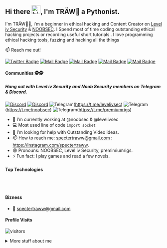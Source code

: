 ## Hi there <img src="https://user-images.githubusercontent.com/1303154/88677602-1635ba80-d120-11ea-84d8-d263ba5fc3c0.gif" width="28px" alt="hi">, I'm TRÄW🤟 a Pythonist.

I'm TRÄW🤟🏻, i'm a beginner in ethical hacking and Content Creator on [Level iv Security](https://youtube.com/levelivsec) & [NOOBSEC](https://youtube.com/noobsec). I Spend most of time coding outstanding ethical hacking projects or recording useful short tutorials . I love programming ethical hacking tools, fuzzing and hacking all the things

:mailbox: Reach me out!

[![Twitter Badge](https://img.shields.io/badge/-@spectertraw-1ca0f1?style=flat&labelColor=1ca0f1&logo=twitter&logoColor=white&link=https://twitter.com/spectertraww)](https://twitter.com/spectertraw) [![Mail Badge](https://img.shields.io/badge/-NOOBSEC-e74c3c?style=flat&labelColor=e74c3c&logo=youtube&logoColor=white)](https://youtube.com/noobsec) [![Mail Badge](https://img.shields.io/badge/-LevelivSecurity-e74c3c?style=flat&labelColor=e74c3c&logo=youtube&logoColor=white)](https://youtube.com/levelivsec) [![Mail Badge](https://img.shields.io/badge/-@spectertraww-e84393?style=flat&labelColor=e84393&logo=instagram&logoColor=white)](https://instagram.com/spectertraww) [![Mail Badge](https://img.shields.io/badge/-spectertraww-c0392b?style=flat&labelColor=c0392b&logo=gmail&logoColor=white)](mailto:spectertraww@gmail.com)

#### Communities 🕵🕵
##### Hang out with Level iv Security and Noob Security members on Telegram  & Discord.

 [![Discord](https://img.shields.io/discord/731263849990193153?color=red&label=@levelivsec&logo=Discord&style=flat-square&link=https://discord.gg/THJX876)](https://discord.gg/THJX876) [![Discord](https://img.shields.io/discord/805879201961607178?color=green&label=@NOOBSEC&logo=Discord&style=flat-square&link=https://discord.gg/wauq8bDbw4)](https://discord.gg/wauq8bDbw4) ![Telegram](https://img.shields.io/badge/%40levelivsec-Join%20us%20on%20telegram-blue)(https://t.me/levelivsec) ![Telegram](https://img.shields.io/badge/%40noobsec-Join%20us%20on%20telegram-blue)(https://t.me/noobsec) ![Telegram](https://img.shields.io/badge/%40premiumrigs-Join%20us%20on%20telegram-blue)(https://t.me/premiumrigs)



 

- 🔭 I’m currently working at @noobsec & @levelivsec 
- :computer: Most used line of code `import socket`
- 🤔 I’m looking for help with Outstanding Video ideas.
- 📫 How to reach me: spectertraww@gmail.com : https://instagram.com/spectertraww.
- 😄 Pronouns: NOOBSEC, Level iv Security, premimiumrigs.
- ⚡ Fun fact: I play games and read a few novels.

#### Top Technologies





<br />
<br />

#### Bizness
- :email: spectertraww@gmail.com


#### Profile Visits 

![visitors](https://visitor-badge.glitch.me/badge?page_id=spectertraww.spectertraww)

<details>
<summary>
  More stuff about me
</summary>

<br >

I love sharing knowledge and putting tutorials, courses and posts together for helping other developers, and that's why N00BSEC & Level iv Security Youtube Channel, Telegram Channel and Discord servers exists!

#### What is Level iv Security?

 Level iv Security is an Ethical Hacking & Cybersecurity Community, we love to meet new people, teach and learn.
 We are always looking to help, to learn with our members. We encourage people to begin a Legal interesting in Hacking. We are happy to guide, and inspire people to pick a Legal field in Hacking.
 At L4Sec we are always looking for new ways to interact with Member(s) from CTFs to movie night. Levelivsec loves to interact with all, and everyone. We offer a wide range of support in our server channels. We have professionals, and Students who are always active, and friendly.
 In-case you don't know, we don't encourage illegal hacking, we have strict rules we expect all Member(s) and Staff to follow at all times. notes : Anyone caught asking/selling/encouraging illegal acts will be subject to a ban.

#### What is Noob Security?

 N00BSEC discord server is a community driven server that supports  programming  technology, bug bounty, ethical Hacking  discussions.

 Any skills you got doesn't matter you can learn here and make new friends meet new people & other ethical hackers. We have ethical hacking & programming support and discussions. Noobs Security is oppened to everyone  that is interested in these subjects, we offer special help a great helper team you can learn share your knowledge, learn form others.

 computer Ethical hacking support
 scroll Linux, Windows , Mac support as well! 

#### Coding Stats

<!--START_SECTION:waka-->
```text
Python          █████████████████▓░░░░░░░   70.29 %
Csharp          ██████████████▓░░░░░░░░░░   65.0  %
C               ███████▓░░░░░░░░░░░░░░░░░   45.1  %
Shell Scripting ████▓░░░░░░░░░░░░░░░░░░░░   20.2  %        
HTML            ██▒░░░░░░░░░░░░░░░░░░░░░░   09.61 % 
Markdown        ██░░░░░░░░░░░░░░░░░░░░░░░   07.63 % 
Other           ░░░░░░░░░░░░░░░░░░░░░░░░░   00.25 % 
YAML            ░░░░░░░░░░░░░░░░░░░░░░░░░   00.19 % 
```
<!--END_SECTION:waka-->

#### Github Stats

![TRÄW's🤟 github stats](https://github-readme-stats.vercel.app/api?username=spectertraww&count_private=true&theme=tokyonight&hide=contribs,prs)

</details>

